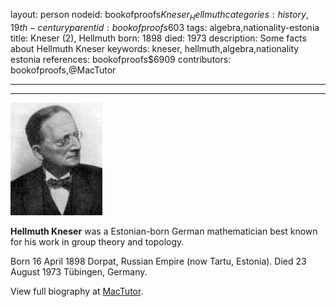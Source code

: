 layout: person
nodeid: bookofproofs$Kneser_Hellmuth
categories: history,19th-century
parentid: bookofproofs$603
tags: algebra,nationality-estonia
title: Kneser (2), Hellmuth
born: 1898
died: 1973
description: Some facts about Hellmuth Kneser
keywords: kneser, hellmuth,algebra,nationality estonia
references: bookofproofs$6909
contributors: bookofproofs,@MacTutor

---


---

![Kneser_Hellmuth.jpg](https://github.com/bookofproofs/bookofproofs.github.io/blob/main/_sources/_assets/images/portraits/Kneser_Hellmuth.jpg?raw=true)

**Hellmuth Kneser** was a Estonian-born German mathematician best known for his work in group theory and topology.

Born 16 April 1898 Dorpat, Russian Empire (now Tartu, Estonia). Died 23 August 1973 Tübingen, Germany.


View full biography at [MacTutor](https://mathshistory.st-andrews.ac.uk/Biographies/Kneser_Hellmuth/).